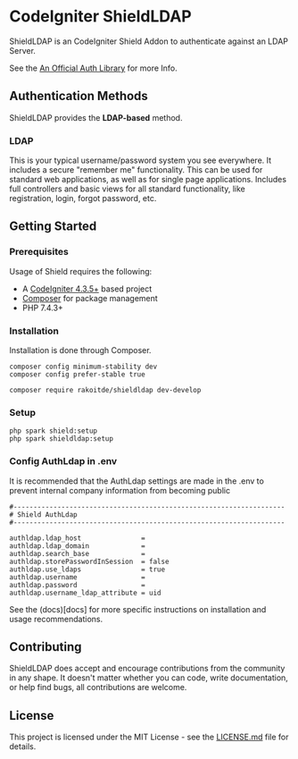# CodeIgniter ShieldLDAP

ShieldLDAP is an CodeIgniter Shield Addon to authenticate against an LDAP Server.

See the [An Official Auth Library](https://github.com/codeigniter4/shield/blob/develop/README.md) for more Info.

## Authentication Methods

ShieldLDAP provides the **LDAP-based** method.

### LDAP

This is your typical username/password system you see everywhere. It includes a secure "remember me" functionality.
This can be used for standard web applications, as well as for single page applications. Includes full controllers and
basic views for all standard functionality, like registration, login, forgot password, etc.

## Getting Started

### Prerequisites

Usage of Shield requires the following:

- A [CodeIgniter 4.3.5+](https://github.com/codeigniter4/CodeIgniter4/) based project
- [Composer](https://getcomposer.org/) for package management
- PHP 7.4.3+

### Installation

Installation is done through Composer.

```console
composer config minimum-stability dev
composer config prefer-stable true

composer require rakoitde/shieldldap dev-develop
```

### Setup

```console
php spark shield:setup
php spark shieldldap:setup
```

### Config AuthLdap in .env

It is recommended that the AuthLdap settings are made in the .env to prevent internal company information from becoming public

```console
#--------------------------------------------------------------------
# Shield AuthLdap
#--------------------------------------------------------------------

authldap.ldap_host               = 
authldap.ldap_domain             = 
authldap.search_base             = 
authldap.storePasswordInSession  = false
authldap.use_ldaps               = true
authldap.username                = 
authldap.password                = 
authldap.username_ldap_attribute = uid
```

See the (docs)[docs] for more specific instructions on installation and usage recommendations.

## Contributing

ShieldLDAP does accept and encourage contributions from the community in any shape. It doesn't matter
whether you can code, write documentation, or help find bugs, all contributions are welcome.

## License

This project is licensed under the MIT License - see the [LICENSE.md](LICENSE) file for details.